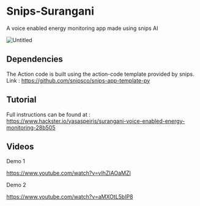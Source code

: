 # Snips-Surangani
A voice enabled energy monitoring app made using snips AI


![Untitled](https://user-images.githubusercontent.com/20635670/56689230-3ba36f80-66f8-11e9-8ee7-3ca5ea3af0b7.jpg)

## Dependencies
The Action code is built using the action-code template provided by snips. Link : https://github.com/snipsco/snips-app-template-py


## Tutorial
Full instructions can be found at : https://www.hackster.io/yasaspeiris/surangani-voice-enabled-energy-monitoring-28b505


## Videos
Demo 1

https://www.youtube.com/watch?v=vIhZIAOaMZI


Demo 2

https://www.youtube.com/watch?v=aMXOtL5bIP8
